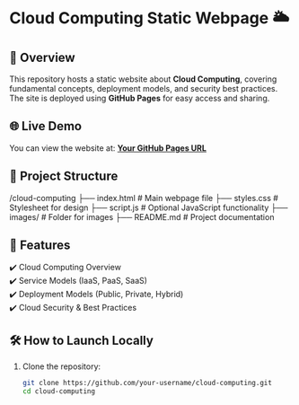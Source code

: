 # Cloud Computing Static Webpage 🌥️  

## 🚀 Overview  
This repository hosts a static website about **Cloud Computing**, covering fundamental concepts, deployment models, and security best practices. The site is deployed using **GitHub Pages** for easy access and sharing.  

## 🌐 Live Demo  
You can view the website at: **[Your GitHub Pages URL](https://your-username.github.io/cloud-computing/)**  

## 📂 Project Structure  
/cloud-computing ├── index.html # Main webpage file ├── styles.css # Stylesheet for design ├── script.js # Optional JavaScript functionality ├── images/ # Folder for images ├── README.md # Project documentation

## 📖 Features  
✔️ Cloud Computing Overview  
✔️ Service Models (IaaS, PaaS, SaaS)  
✔️ Deployment Models (Public, Private, Hybrid)  
✔️ Cloud Security & Best Practices  

## 🛠️ How to Launch Locally  
1. Clone the repository:  
   ```bash
   git clone https://github.com/your-username/cloud-computing.git
   cd cloud-computing
